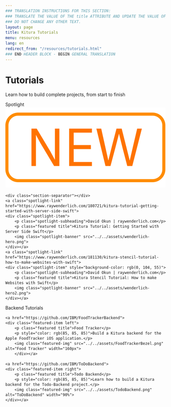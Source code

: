 ```yaml
---
### TRANSLATION INSTRUCTIONS FOR THIS SECTION:
### TRANSLATE THE VALUE OF THE title ATTRIBUTE AND UPDATE THE VALUE OF THE lang ATTRIBUTE.
### DO NOT CHANGE ANY OTHER TEXT.
layout: page
title: Kitura Tutorials
menu: resources
lang: en
redirect_from: "/resources/tutorials.html"
### END HEADER BLOCK - BEGIN GENERAL TRANSLATION
---
```


[info]: ../../assets/info-blue.png
[tip]: ../../assets/lightbulb-yellow.png
[warning]: ../../assets/warning-red.png

<div class="titleBlock" style="border-bottom: none;">
    <h1>Tutorials</h1>
    <p>Learn how to build complete projects, from start to finish</p>
</div>

<div class="spotlight">
    <p class="featured-header">Spotlight<img class="new-icon" src="../../assets/new-icon.png"/></p>
    
    <div class="section-separator"></div>
    <a class="spotlight-link" href="https://www.raywenderlich.com/180721/kitura-tutorial-getting-started-with-server-side-swift">
    <div class="spotlight-item">
        <p class="spotlight-subheading">David Okun | raywenderlich.com</p>
        <p class="featured title">Kitura Tutorial: Getting Started with Server Side Swift</p>
        <img class="spotlight-banner" src="../../assets/wenderlich-hero.png">
    </div></a>
    <a class="spotlight-link" href="https://www.raywenderlich.com/181130/kitura-stencil-tutorial-how-to-make-websites-with-swift">
    <div class="spotlight-item" style="background-color: rgb(0, 104, 55)">
        <p class="spotlight-subheading">David Okun | raywenderlich.com</p>
        <p class="featured title">Kitura Stencil Tutorial: How to make Websites with Swift</p>
        <img class="spotlight-banner" src="../../assets/wenderlich-hero2.png">
    </div></a>
</div>



<div class="featured">
    <p class="featured-header">Backend Tutorials</p>
    <div class="section-separator"></div>
    
    <a href="https://github.com/IBM/FoodTrackerBackend">
    <div class="featured-item left">
        <p class="featured title">Food Tracker</p>
        <p style="color: rgb(85, 85, 85)">Build a Kitura backend for the Apple FoodTracker iOS application.</p>
        <img class="featured-img" src="../../assets/FoodTrackerBezel.png" alt="Food Tracker" width="160px">
        </div></a>
    
    <a href="https://github.com/IBM/ToDoBackend">
    <div class="featured-item right">
        <p class="featured title">Todo Backend</p>
        <p style="color: rgb(85, 85, 85)">Learn how to build a Kitura backend for the Todo-Backend project.</p>
        <img class="featured-img" src="../../assets/TodoBackend.png" alt="ToDoBackend" width="90%">
    </div></a>
</div>
 
